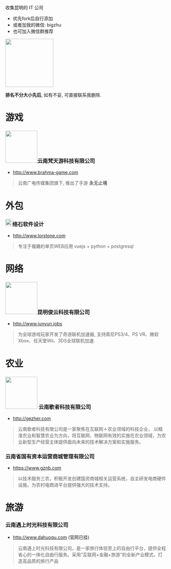 收集昆明的 IT 公司

* 优先fork后自行添加
* 或者加我的微信: bigzhu
* 也可加入微信群推荐 

<img src="https://cloud.githubusercontent.com/assets/489815/22507278/d507bc62-e8bf-11e6-9cf5-cc72466f1b4d.png" width="150px">

**排名不分大小先后**, 如有不妥, 可直接联系我删除.

# 游戏
### <img src="http://www.brahma-game.com/Templates/fty/Images/logo.png" width="100px">云南梵天游科技有限公司
* <a href="http://www.brahma-game.com" target="_blank">http://www.brahma-game.com</a>

>云南广电传媒集团旗下, 推出了手游 **永无止境**

# 外包
### <img src="http://www.lorstone.com/img/logo.svg" width="22px">络石软件设计
* <a href="http://www.lorstone.com" target="_blank">http://www.lorstone.com</a>

>专注于複雜的单页WEB应用 vuejs + python + postgresql

# 网络
### <img src="http://www.junyun.jobs/templets/default/hm2/images/logo.png" width="100px">昆明俊云科技有限公司
* <a href="http://www.junyun.jobs" target="_blank">http://www.junyun.jobs</a>

>为全球游戏玩家开发了奇游联机加速器, 支持索尼PS3/4、PS VR、微软Xbox、任天堂Wii、3DS全球联机加速.

# 农业
### <img src="http://www.gezher.com/images/logo2.png" width="100px"> 云南歌者科技有限公司
* <a href="http://gezher.com" target="_blank">http://gezher.com</a>

>云南歌者科技有限公司是一家聚焦在互联网＋农业领域的科技企业， 以精准农业和智慧农业为方向，将互联网、物联网有效的实施在农业领域，为农业新型生产经营主体提供面向未来的技术解决方案和实施服务。

### 云南省国有资本运营商城管理有限公司
* <a href="https://www.gznb.com" target="_blank">https://www.gznb.com</a>

> 以技术服务三农，积极开发创建国资商城相关运营系统，自主研发电商硬件设施，为农村电商进平台提供强大的技术支持。

# 旅游
### 云南遇上时光科技有限公司
* <a href="http://www.dahuoqu.com" target="_blank">http://www.dahuoqu.com</a> (官网已挂) 

> 云南遇上时光科技有限公司，是一家旅行体验至上的自由行平台，提供全程省心的一体化自由行服务。采用“互联网+金融+旅游”的全新产业模式，打造高品质的旅行产品
